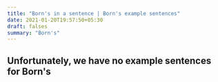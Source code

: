 ```yaml
---
title: "Born's in a sentence | Born's example sentences"
date: 2021-01-20T19:57:50+05:30
draft: falses
summary: "Born's"
---
```

## Unfortunately, we have no example sentences for Born's                 
